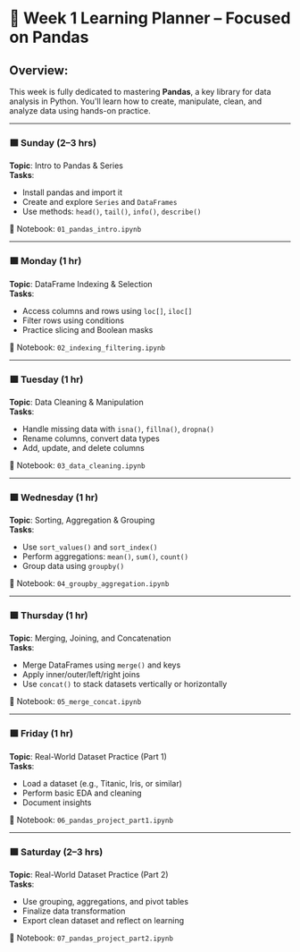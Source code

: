 # 📅 Week 1 Learning Planner – Focused on Pandas

## Overview:
This week is fully dedicated to mastering **Pandas**, a key library for data analysis in Python. You'll learn how to create, manipulate, clean, and analyze data using hands-on practice.

---

### 🟪 Sunday (2–3 hrs)
**Topic**: Intro to Pandas & Series  
**Tasks**:
- Install pandas and import it
- Create and explore `Series` and `DataFrames`
- Use methods: `head()`, `tail()`, `info()`, `describe()`

📁 Notebook: `01_pandas_intro.ipynb`

---

### 🟪 Monday (1 hr)
**Topic**: DataFrame Indexing & Selection  
**Tasks**:
- Access columns and rows using `loc[]`, `iloc[]`
- Filter rows using conditions
- Practice slicing and Boolean masks

📁 Notebook: `02_indexing_filtering.ipynb`

---

### 🟪 Tuesday (1 hr)
**Topic**: Data Cleaning & Manipulation  
**Tasks**:
- Handle missing data with `isna()`, `fillna()`, `dropna()`
- Rename columns, convert data types
- Add, update, and delete columns

📁 Notebook: `03_data_cleaning.ipynb`

---

### 🟪 Wednesday (1 hr)
**Topic**: Sorting, Aggregation & Grouping  
**Tasks**:
- Use `sort_values()` and `sort_index()`
- Perform aggregations: `mean()`, `sum()`, `count()`
- Group data using `groupby()`

📁 Notebook: `04_groupby_aggregation.ipynb`

---

### 🟪 Thursday (1 hr)
**Topic**: Merging, Joining, and Concatenation  
**Tasks**:
- Merge DataFrames using `merge()` and keys
- Apply inner/outer/left/right joins
- Use `concat()` to stack datasets vertically or horizontally

📁 Notebook: `05_merge_concat.ipynb`

---

### 🟪 Friday (1 hr)
**Topic**: Real-World Dataset Practice (Part 1)  
**Tasks**:
- Load a dataset (e.g., Titanic, Iris, or similar)
- Perform basic EDA and cleaning
- Document insights

📁 Notebook: `06_pandas_project_part1.ipynb`

---

### 🟪 Saturday (2–3 hrs)
**Topic**: Real-World Dataset Practice (Part 2)  
**Tasks**:
- Use grouping, aggregations, and pivot tables
- Finalize data transformation
- Export clean dataset and reflect on learning

📁 Notebook: `07_pandas_project_part2.ipynb`
